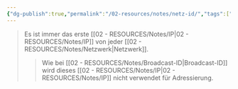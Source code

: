 ```yaml
---
{"dg-publish":true,"permalink":"/02-resources/notes/netz-id/","tags":["netzwerk/ip"],"noteIcon":"","updated":"2024-10-17T20:37:29.115+02:00"}
---
```


>Es ist immer das erste [[02 - RESOURCES/Notes/IP\|02 - RESOURCES/Notes/IP]] von jeder [[02 - RESOURCES/Notes/Netzwerk\|Netzwerk]].
>>Wie bei [[02 - RESOURCES/Notes/Broadcast-ID\|Broadcast-ID]]  wird dieses [[02 - RESOURCES/Notes/IP\|02 - RESOURCES/Notes/IP]] nicht verwendet für Adressierung.
